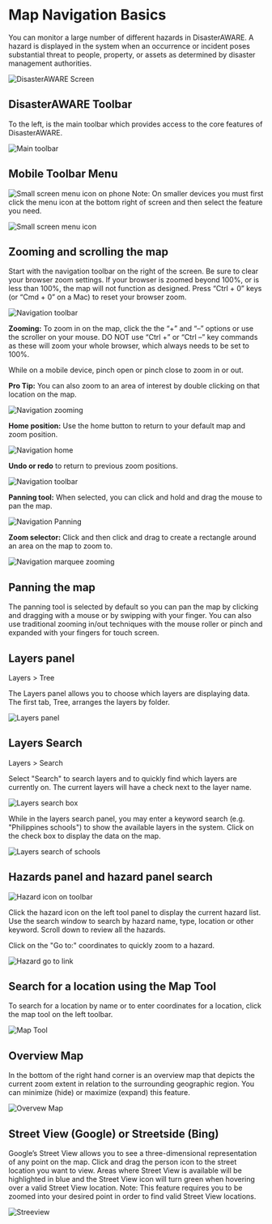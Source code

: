 # Map Navigation Basics

You can monitor a large number of different hazards in DisasterAWARE. A hazard is displayed in the system when an occurrence or incident poses substantial threat to people, property, or assets as determined by disaster management authorities.

![DisasterAWARE Screen](https://github.com/LuigiBella/PDC_test/blob/master/1.3_figure_1.png)

## DisasterAWARE Toolbar

To the left, is the main toolbar which provides access to the core features of DisasterAWARE. 

![Main toolbar](https://github.com/LuigiBella/PDC_test/blob/master/images/1.3_figure_2.png)

## Mobile Toolbar Menu

![Small screen menu icon on phone](icons/small_screen_menu_icon.png) Note: On smaller devices you must first click the menu icon at the bottom right of screen and then select the feature you need.

![Small screen menu icon](https://github.com/LuigiBella/PDC_test/blob/master/images/1.3_figure_2a.png)

##	Zooming and scrolling the map

Start with the navigation toolbar on the right of the screen. Be sure to clear your browser zoom settings. If your browser is zoomed beyond 100%, or is less than 100%, the map will not function as designed. Press “Ctrl + 0” keys (or “Cmd + 0” on a Mac) to reset your browser zoom.

![Navigation toolbar](https://github.com/LuigiBella/PDC_test/blob/master/images/1.3_figure_3.png)

**Zooming:** To zoom in on the map, click the the “+” and “–” options or use the scroller on your mouse.
DO NOT use “Ctrl +” or “Ctrl –” key commands as these will zoom your whole browser, which always needs to be set to 100%.

While on a mobile device, pinch open or pinch close to zoom in or out.

**Pro Tip:** You can also zoom to an area of interest by double clicking on that location on the map.

![Navigation zooming](https://github.com/LuigiBella/PDC_test/blob/master/images/1.3_figure_4.png)

**Home position:** Use the home button to return to your default map and zoom position.

![Navigation home](https://github.com/LuigiBella/PDC_test/blob/master/images/1.3_figure_5.png)

**Undo or redo** to return to previous zoom positions.

![Navigation toolbar](https://github.com/LuigiBella/PDC_test/blob/master/images/1.3_figure_6.png)

**Panning tool:** When selected, you can click and hold and drag the mouse to pan the map.

![Navigation Panning](https://github.com/LuigiBella/PDC_test/blob/master/images/1.3_figure_7.png)

**Zoom selector:** Click and then click and drag to create a rectangle around an area on the map to zoom to.

![Navigation marquee zooming](https://github.com/LuigiBella/PDC_test/blob/master/images/1.3_figure_8.png)

## Panning the map
The panning tool is selected by default so you can pan the map by clicking and dragging with a mouse or by swipping with your finger. You can also use traditional zooming in/out techniques with the mouse roller or pinch and expanded with your fingers for touch screen.

## Layers panel

Layers > Tree

The Layers panel allows you to choose which layers are displaying data. The first tab, Tree, arranges the layers by folder.

![Layers panel](https://github.com/LuigiBella/PDC_test/blob/master/images/1.3_figure_9.png)

## Layers Search

Layers > Search

Select "Search" to search layers and to quickly find which layers are currently on. The current layers will have a check next to the layer name.

![Layers search box](https://github.com/LuigiBella/PDC_test/blob/master/images/1.3_figure_10.png)

While in the layers search panel, you may enter a keyword search (e.g. "Philippines schools") to show the available layers in the system. Click on the check box to display the data on the map.

![Layers search of schools](https://github.com/LuigiBella/PDC_test/blob/master/images/1.3_figure_11.png)

## Hazards panel and hazard panel search 

![Hazard icon on toolbar](https://github.com/LuigiBella/PDC_test/blob/master/images/1.3_figure_12.png)

Click the hazard icon on the left tool panel to display the current hazard list. Use the search window to search by hazard name, type, location or other keyword. Scroll down to review all the hazards.

Click on the "Go to:" coordinates to quickly zoom to a hazard.

![Hazard go to link](https://github.com/LuigiBella/PDC_test/blob/master/images/1.3_figure_13.png)

 ## Search for a location using the Map Tool

To search for a location by name or to enter coordinates for a location, click the map tool on the left toolbar.

![Map Tool](https://github.com/LuigiBella/PDC_test/blob/master/images/1.3_figure_14.png)

## Overview Map

In the bottom of the right hand corner is an overview map that depicts the current zoom extent in relation to the surrounding geographic region. You can minimize (hide) or maximize (expand) this feature.

![Overvew Map](https://github.com/LuigiBella/PDC_test/blob/master/images/1.3_figure_15.png)

## Street View (Google) or Streetside (Bing)

Google’s Street View allows you to see a three-dimensional representation of any point on the map. Click and drag the person icon to the street location you want to view. Areas where Street View is available will be highlighted in blue and the Street View icon will turn green when hovering over a valid Street View location. Note: This feature requires you to be zoomed into your desired point in order to find valid Street View locations.

![Streeview](https://github.com/LuigiBella/PDC_test/blob/master/images/1.3_figure_16.png)
